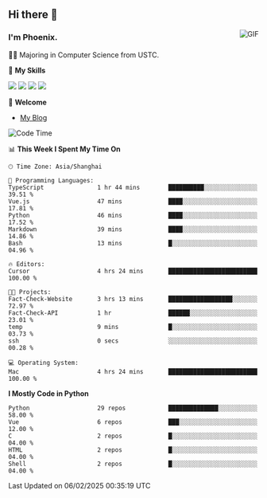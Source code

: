 ## Hi there 👋
<img align="right" alt="GIF" src="https://raw.githubusercontent.com/JoeyBling/JoeyBling/master/pic/pusheencode.gif" />

### I'm Phoenix.

👨‍🎓 Majoring in Computer Science from USTC.

🌟 **My Skills**

![](https://img.shields.io/badge/-Python-3e74a2?style=flat-square&logo=Python&logoColor=fff)
![](https://img.shields.io/badge/-C++-9f62a5?style=flat&logo=cplusplus&logoColor=white)
![](https://img.shields.io/badge/-Linux-185886?style=flat-square&logo=Linux&logoColor=fff)
![](https://img.shields.io/badge/-Rust-ff4136?style=flat-square&logo=Rust&logoColor=fff)

💬 **Welcome**

- [My Blog](https://ysy-phoenix.github.io/)

<!--START_SECTION:waka-->
![Code Time](http://img.shields.io/badge/Code%20Time-1%2C174%20hrs%2019%20mins-blue)

📊 **This Week I Spent My Time On** 

```text
🕑︎ Time Zone: Asia/Shanghai

💬 Programming Languages: 
TypeScript               1 hr 44 mins        ██████████░░░░░░░░░░░░░░░   39.51 % 
Vue.js                   47 mins             ████░░░░░░░░░░░░░░░░░░░░░   17.81 % 
Python                   46 mins             ████░░░░░░░░░░░░░░░░░░░░░   17.52 % 
Markdown                 39 mins             ████░░░░░░░░░░░░░░░░░░░░░   14.86 % 
Bash                     13 mins             █░░░░░░░░░░░░░░░░░░░░░░░░   04.96 % 

🔥 Editors: 
Cursor                   4 hrs 24 mins       █████████████████████████   100.00 % 

🐱‍💻 Projects: 
Fact-Check-Website       3 hrs 13 mins       ██████████████████░░░░░░░   72.97 % 
Fact-Check-API           1 hr                ██████░░░░░░░░░░░░░░░░░░░   23.01 % 
temp                     9 mins              █░░░░░░░░░░░░░░░░░░░░░░░░   03.73 % 
ssh                      0 secs              ░░░░░░░░░░░░░░░░░░░░░░░░░   00.28 % 

💻 Operating System: 
Mac                      4 hrs 24 mins       █████████████████████████   100.00 % 
```

**I Mostly Code in Python** 

```text
Python                   29 repos            ██████████████░░░░░░░░░░░   58.00 % 
Vue                      6 repos             ███░░░░░░░░░░░░░░░░░░░░░░   12.00 % 
C                        2 repos             █░░░░░░░░░░░░░░░░░░░░░░░░   04.00 % 
HTML                     2 repos             █░░░░░░░░░░░░░░░░░░░░░░░░   04.00 % 
Shell                    2 repos             █░░░░░░░░░░░░░░░░░░░░░░░░   04.00 % 
```




 Last Updated on 06/02/2025 00:35:19 UTC
<!--END_SECTION:waka-->

<!--
**ysy-phoenix/ysy-phoenix** is a ✨ _special_ ✨ repository because its `README.md` (this file) appears on your GitHub profile.

Here are some ideas to get you started:

- 🔭 I’m currently working on ...
- 🌱 I’m currently learning ...
- 👯 I’m looking to collaborate on ...
- 🤔 I’m looking for help with ...
- 💬 Ask me about ...
- 📫 How to reach me: ...
- 😄 Pronouns: ...
- ⚡ Fun fact: ...
-->
